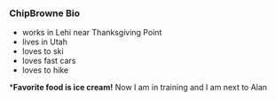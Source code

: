 ### ChipBrowne Bio

- works in Lehi near Thanksgiving Point
- lives in Utah
- loves to ski
- loves fast cars
- loves to hike

***Favorite food is ice cream!**
Now I am in training
and I am next to Alan
